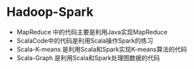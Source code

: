 # Hadoop-Spark

* MapReduce 中的代码主要是利用Java实现MapReduce
* ScalaCode中的代码是利用Scala操作Spark的练习
* Scala-K-means 是利用Scala和Spark实现K-means算法的代码
* Scala-Graph 是利用Scala和Spark处理图数据的代码
